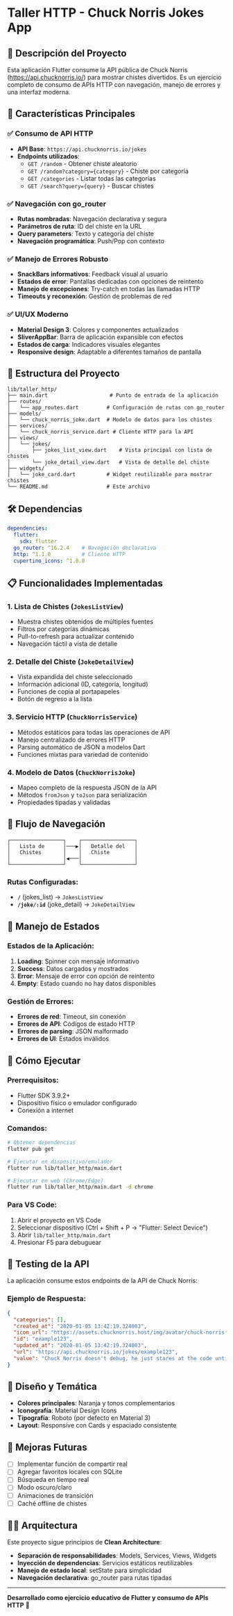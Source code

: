 # Taller HTTP - Chuck Norris Jokes App

## 📱 Descripción del Proyecto

Esta aplicación Flutter consume la API pública de Chuck Norris (https://api.chucknorris.io/) para mostrar chistes divertidos. Es un ejercicio completo de consumo de APIs HTTP con navegación, manejo de errores y una interfaz moderna.

## 🚀 Características Principales

### ✅ Consumo de API HTTP
- **API Base**: `https://api.chucknorris.io/jokes`
- **Endpoints utilizados**:
  - `GET /random` - Obtener chiste aleatorio
  - `GET /random?category={category}` - Chiste por categoría
  - `GET /categories` - Listar todas las categorías
  - `GET /search?query={query}` - Buscar chistes

### ✅ Navegación con go_router
- **Rutas nombradas**: Navegación declarativa y segura
- **Parámetros de ruta**: ID del chiste en la URL
- **Query parameters**: Texto y categoría del chiste
- **Navegación programática**: Push/Pop con contexto

### ✅ Manejo de Errores Robusto
- **SnackBars informativos**: Feedback visual al usuario
- **Estados de error**: Pantallas dedicadas con opciones de reintento
- **Manejo de excepciones**: Try-catch en todas las llamadas HTTP
- **Timeouts y reconexión**: Gestión de problemas de red

### ✅ UI/UX Moderno
- **Material Design 3**: Colores y componentes actualizados
- **SliverAppBar**: Barra de aplicación expansible con efectos
- **Estados de carga**: Indicadores visuales elegantes
- **Responsive design**: Adaptable a diferentes tamaños de pantalla

## 📂 Estructura del Proyecto

```
lib/taller_http/
├── main.dart                    # Punto de entrada de la aplicación
├── routes/
│   └── app_routes.dart         # Configuración de rutas con go_router
├── models/
│   └── chuck_norris_joke.dart  # Modelo de datos para los chistes
├── services/
│   └── chuck_norris_service.dart # Cliente HTTP para la API
├── views/
│   └── jokes/
│       ├── jokes_list_view.dart    # Vista principal con lista de chistes
│       └── joke_detail_view.dart   # Vista de detalle del chiste
├── widgets/
│   └── joke_card.dart          # Widget reutilizable para mostrar chistes
└── README.md                   # Este archivo
```

## 🛠️ Dependencias

```yaml
dependencies:
  flutter:
    sdk: flutter
  go_router: ^16.2.4    # Navegación declarativa
  http: ^1.1.0          # Cliente HTTP
  cupertino_icons: ^1.0.8
```

## 📋 Funcionalidades Implementadas

### 1. **Lista de Chistes** (`JokesListView`)
- Muestra chistes obtenidos de múltiples fuentes
- Filtros por categorías dinámicas
- Pull-to-refresh para actualizar contenido
- Navegación táctil a vista de detalle

### 2. **Detalle del Chiste** (`JokeDetailView`)
- Vista expandida del chiste seleccionado
- Información adicional (ID, categoría, longitud)
- Funciones de copia al portapapeles
- Botón de regreso a la lista

### 3. **Servicio HTTP** (`ChuckNorrisService`)
- Métodos estáticos para todas las operaciones de API
- Manejo centralizado de errores HTTP
- Parsing automático de JSON a modelos Dart
- Funciones mixtas para variedad de contenido

### 4. **Modelo de Datos** (`ChuckNorrisJoke`)
- Mapeo completo de la respuesta JSON de la API
- Métodos `fromJson` y `toJson` para serialización
- Propiedades tipadas y validadas

## 🎯 Flujo de Navegación

```
┌─────────────────┐    ┌─────────────────┐
│   Lista de      │───▶│   Detalle del   │
│   Chistes       │    │   Chiste        │
│                 │◀───│                 │
└─────────────────┘    └─────────────────┘
```

### Rutas Configuradas:
- **`/`** (jokes_list) → `JokesListView`
- **`/joke/:id`** (joke_detail) → `JokeDetailView`

## 🔧 Manejo de Estados

### Estados de la Aplicación:
1. **Loading**: Spinner con mensaje informativo
2. **Success**: Datos cargados y mostrados
3. **Error**: Mensaje de error con opción de reintento
4. **Empty**: Estado cuando no hay datos disponibles

### Gestión de Errores:
- **Errores de red**: Timeout, sin conexión
- **Errores de API**: Códigos de estado HTTP
- **Errores de parsing**: JSON malformado
- **Errores de UI**: Estados inválidos

## 📱 Cómo Ejecutar

### Prerrequisitos:
- Flutter SDK 3.9.2+
- Dispositivo físico o emulador configurado
- Conexión a internet

### Comandos:
```bash
# Obtener dependencias
flutter pub get

# Ejecutar en dispositivo/emulador
flutter run lib/taller_http/main.dart

# Ejecutar en web (Chrome/Edge)
flutter run lib/taller_http/main.dart -d chrome
```

### Para VS Code:
1. Abrir el proyecto en VS Code
2. Seleccionar dispositivo (Ctrl + Shift + P → "Flutter: Select Device")
3. Abrir `lib/taller_http/main.dart`
4. Presionar F5 para debuguear

## 🧪 Testing de la API

La aplicación consume estos endpoints de la API de Chuck Norris:

### Ejemplo de Respuesta:
```json
{
  "categories": [],
  "created_at": "2020-01-05 13:42:19.324003",
  "icon_url": "https://assets.chucknorris.host/img/avatar/chuck-norris.png",
  "id": "example123",
  "updated_at": "2020-01-05 13:42:19.324003",
  "url": "https://api.chucknorris.io/jokes/example123",
  "value": "Chuck Norris doesn't debug, he just stares at the code until it confesses."
}
```

## 🎨 Diseño y Temática

- **Colores principales**: Naranja y tonos complementarios
- **Iconografía**: Material Design Icons
- **Tipografía**: Roboto (por defecto en Material 3)
- **Layout**: Responsive con Cards y espaciado consistente

## 🚧 Mejoras Futuras

- [ ] Implementar función de compartir real
- [ ] Agregar favoritos locales con SQLite
- [ ] Búsqueda en tiempo real
- [ ] Modo oscuro/claro
- [ ] Animaciones de transición
- [ ] Caché offline de chistes

## 👨‍💻 Arquitectura

Este proyecto sigue principios de **Clean Architecture**:
- **Separación de responsabilidades**: Models, Services, Views, Widgets
- **Inyección de dependencias**: Servicios estáticos reutilizables
- **Manejo de estado local**: setState para simplicidad
- **Navegación declarativa**: go_router para rutas tipadas

---

**Desarrollado como ejercicio educativo de Flutter y consumo de APIs HTTP** 🚀